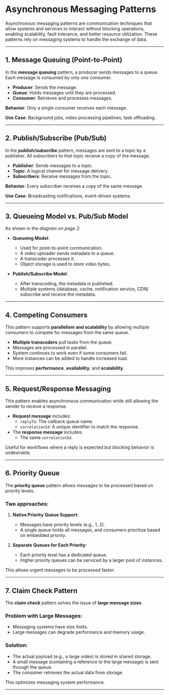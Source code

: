 # Asynchronous Messaging Patterns

Asynchronous messaging patterns are communication techniques that allow systems and services to interact without blocking operations, enabling scalability, fault tolerance, and better resource utilization. These patterns rely on messaging systems to handle the exchange of data.

---

## 1. Message Queuing (Point-to-Point)

In the **message queuing** pattern, a producer sends messages to a queue. Each message is consumed by only one consumer.

- **Producer**: Sends the message.
- **Queue**: Holds messages until they are processed.
- **Consumer**: Retrieves and processes messages.

**Behavior**: Only a single consumer receives each message.

**Use Case**: Background jobs, video processing pipelines, task offloading.


---

## 2. Publish/Subscribe (Pub/Sub)

In the **publish/subscribe** pattern, messages are sent to a topic by a publisher. All subscribers to that topic receive a copy of the message.

- **Publisher**: Sends messages to a topic.
- **Topic**: A logical channel for message delivery.
- **Subscribers**: Receive messages from the topic.

**Behavior**: Every subscriber receives a copy of the same message.

**Use Case**: Broadcasting notifications, event-driven systems.


---

## 3. Queueing Model vs. Pub/Sub Model

As shown in the *diagram on page 2*:

- **Queueing Model**:
  - Used for point-to-point communication.
  - A video uploader sends metadata to a queue.
  - A transcoder processes it.
  - Object storage is used to store video bytes.

- **Publish/Subscribe Model**:
  - After transcoding, the metadata is published.
  - Multiple systems (database, cache, notification service, CDN) subscribe and receive the metadata.

---

## 4. Competing Consumers

This pattern supports **parallelism and scalability** by allowing multiple consumers to compete for messages from the same queue.

- **Multiple transcoders** pull tasks from the queue.
- Messages are processed in parallel.
- System continues to work even if some consumers fail.
- More instances can be added to handle increased load.

This improves **performance**, **availability**, and **scalability**.


---

## 5. Request/Response Messaging

This pattern enables asynchronous communication while still allowing the sender to receive a response.

- **Request message** includes:
  - `replyTo`: The callback queue name.
  - `correlationId`: A unique identifier to match the response.
- The **response message** includes:
  - The same `correlationId`.

Useful for workflows where a reply is expected but blocking behavior is undesirable.



---

## 6. Priority Queue

The **priority queue** pattern allows messages to be processed based on priority levels.

### Two approaches:

1. **Native Priority Queue Support**:
   - Messages have priority levels (e.g., 1, 2).
   - A single queue holds all messages, and consumers prioritize based on embedded priority.

2. **Separate Queues for Each Priority**:
   - Each priority level has a dedicated queue.
   - Higher priority queues can be serviced by a larger pool of instances.

This allows urgent messages to be processed faster.


---

## 7. Claim Check Pattern

The **claim check** pattern solves the issue of **large message sizes**.

### Problem with Large Messages:
- Messaging systems have size limits.
- Large messages can degrade performance and memory usage.

### Solution:
- The actual payload (e.g., a large video) is stored in shared storage.
- A small message (containing a reference to the large message) is sent through the queue.
- The consumer retrieves the actual data from storage.

This optimizes messaging system performance.





---
